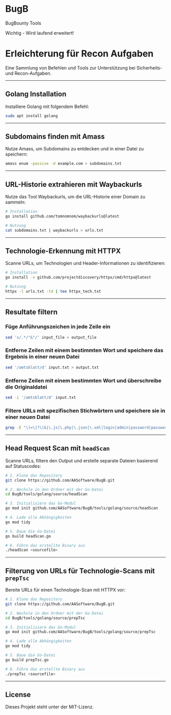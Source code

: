 # BugB
BugBounty Tools

Wichtig - Wird laufend erweitert!

# Erleichterung für Recon Aufgaben

Eine Sammlung von Befehlen und Tools zur Unterstützung bei Sicherheits- und Recon-Aufgaben.

---

## Golang Installation

Installiere Golang mit folgendem Befehl:

```bash
sudo apt install golang
```

---

## Subdomains finden mit Amass

Nutze Amass, um Subdomains zu entdecken und in einer Datei zu speichern:

```bash
amass enum -passive -d example.com > subdomains.txt
```


---

## URL-Historie extrahieren mit Waybackurls

Nutze das Tool Waybackurls, um die URL-Historie einer Domain zu sammeln:

```bash
# Installation
go install github.com/tomnomnom/waybackurls@latest

# Nutzung
cat subdomains.txt | waybackurls > urls.txt
```

---

## Technologie-Erkennung mit HTTPX

Scanne URLs, um Technologien und Header-Informationen zu identifizieren:

```bash
# Installation
go install -v github.com/projectdiscovery/httpx/cmd/httpx@latest

# Nutzung
httpx -l urls.txt -td | tee httpx_tech.txt
```

---

## Resultate filtern

### Füge Anführungszeichen in jede Zeile ein

```bash
sed 's/.*/"&"/' input_file > output_file
```

### Entferne Zeilen mit einem bestimmten Wort und speichere das Ergebnis in einer neuen Datei

```bash
sed '/amtsblatt/d' input.txt > output.txt
```

### Entferne Zeilen mit einem bestimmten Wort und überschreibe die Originaldatei

```bash
sed -i '/amtsblatt/d' input.txt
```

### Filtere URLs mit spezifischen Stichwörtern und speichere sie in einer neuen Datei

```bash
grep -E "\(=\|?\|&|\.js|\.php|\.json|\.xml|login|admin|password|passwort|form|formular|upload|anmeldung|kontakt|user|benutzer|id|\.txt|doku|documentation|dokumentation|wiki|geheim|confidential|debug|debugger|test|beta|security|robots|policy|config|configuration|auth|session|token|api|oauth|cert|sso|staging|dev|log|backup|dump|panel|dashboard|setup|install|private|hidden|secret|key|db|passwd\)" mutiert1.txt > stark_gefiltert.txt
```

---

## Head Request Scan mit `headScan`

Scanne URLs, filtere den Output und erstelle separate Dateien basierend auf Statuscodes:

```bash
# 1. Klone das Repository
git clone https://github.com/AASoftware/BugB.git

# 2. Wechsle in den Ordner mit der Go-Datei
cd BugB/tools/golang/source/headScan

# 3. Initialisiere das Go-Modul
go mod init github.com/AASoftware/BugB/tools/golang/source/headScan

# 4. Lade alle Abhängigkeiten
go mod tidy

# 5. Baue die Go-Datei
go build headScan.go

# 6. Führe das erstellte Binary aus
./headScan <sourcefile>
```

---

## Filterung von URLs für Technologie-Scans mit `prepTsc`

Bereite URLs für einen Technologie-Scan mit HTTPX vor:

```bash
# 1. Klone das Repository
git clone https://github.com/AASoftware/BugB.git

# 2. Wechsle in den Ordner mit der Go-Datei
cd BugB/tools/golang/source/prepTsc

# 3. Initialisiere das Go-Modul
go mod init github.com/AASoftware/BugB/tools/golang/source/prepTsc

# 4. Lade alle Abhängigkeiten
go mod tidy

# 5. Baue die Go-Datei
go build prepTsc.go

# 6. Führe das erstellte Binary aus
./prepTsc <sourcefile>
```

---

## License

Dieses Projekt steht unter der MIT-Lizenz.
